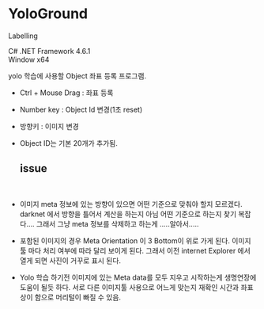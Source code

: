 # YoloGround
Labelling 

C#
.NET Framework 4.6.1 <br/>
Window x64

yolo 학습에 사용할 Object 좌표 등록 프로그램.

- Ctrl + Mouse Drag  : 좌표 등록
- Number key : Object Id 변경(1초 reset)
- 방향키 : 이미지 변경
- Object ID는 기본 20개가 추가됨. 




  <h2>issue</h2> <br>

- 이미지 meta 정보에 있는 방향이 있으면 어떤 기준으로 맞춰야 할지 모르겠다.
darknet 에서 방향을 틀어서 계산을 하는지 아님 어떤 기준으로 하는지 찾기 복잡다....
그래서 그냥 meta 정보를 삭제하고 하는게 .....알아서.....


- 포함된 이미지의 경우 Meta Orientation 이 3 Bottom이 위로 가게 된다.
이미지 툴 마다 처리 여부에 따라 달리 보이게 된다.
그래서 이전 internet Explorer 에서 열게 되면 사진이 거꾸로 표시 된다.

- Yolo 학습 하기전 이미지에 있는 Meta data를 모두 지우고 시작하는게 생명연장에 도움이 될듯 하다.
서로 다른 이미지툴 사용으로 어느게 맞는지 재확인 시간과 좌표 상이 함으로 머리털이 빠질 수 있음.


